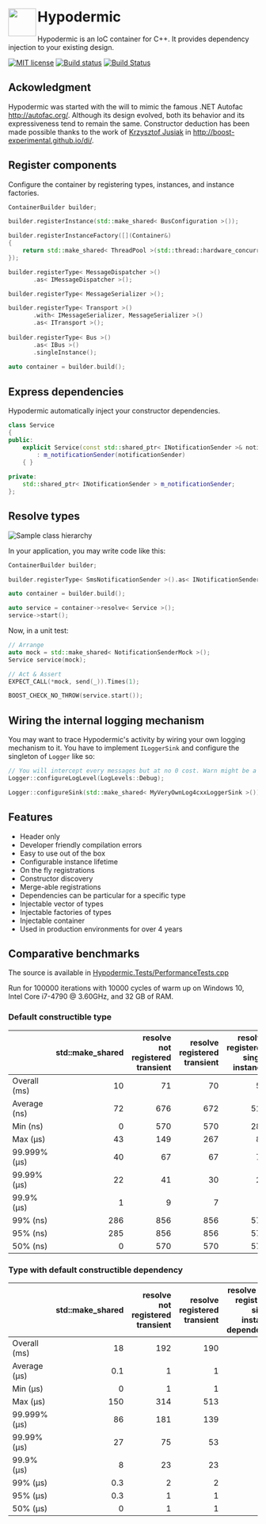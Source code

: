 Hypodermic <img align="left" src="../master/resources/syringe_by_Andy_Selimov_from_thenounproject.png?raw=true" width="56">
==========

Hypodermic is an IoC container for C++. It provides dependency injection to your existing design.

[![MIT license](http://img.shields.io/badge/license-MIT-brightgreen.svg)](http://opensource.org/licenses/MIT)
[![Build status](https://img.shields.io/appveyor/ci/ybainier/Hypodermic/master.svg?label=windows)](https://ci.appveyor.com/project/ybainier/hypodermic)
[![Build Status](https://img.shields.io/travis/ybainier/Hypodermic/master.svg?label=linux/osx)](https://travis-ci.org/ybainier/Hypodermic)

## Ackowledgment

Hypodermic was started with the will to mimic the famous .NET Autofac http://autofac.org/. Although its design evolved, both its behavior and its expressiveness tend to remain the same.
Constructor deduction has been made possible thanks to the work of [Krzysztof Jusiak](http://krzysztof.jusiak.net/) in http://boost-experimental.github.io/di/.

## Register components

Configure the container by registering types, instances, and instance factories.
```cpp
ContainerBuilder builder;

builder.registerInstance(std::make_shared< BusConfiguration >());

builder.registerInstanceFactory([](Container&)
{
    return std::make_shared< ThreadPool >(std::thread::hardware_concurrency());
});

builder.registerType< MessageDispatcher >()
       .as< IMessageDispatcher >();

builder.registerType< MessageSerializer >();

builder.registerType< Transport >()
       .with< IMessageSerializer, MessageSerializer >()
       .as< ITransport >();
       
builder.registerType< Bus >()
       .as< IBus >()
       .singleInstance();
       
auto container = builder.build();
```

## Express dependencies

Hypodermic automatically inject your constructor dependencies.
```cpp
class Service
{
public:
    explicit Service(const std::shared_ptr< INotificationSender >& notificationSender)
        : m_notificationSender(notificationSender)
    { }
  
private:
    std::shared_ptr< INotificationSender > m_notificationSender;
};
```

## Resolve types

![Sample class hierarchy](../master/resources/home_page_simple_diagram.png?raw=true "Sample class hierarchy")

In your application, you may write code like this:
```cpp
ContainerBuilder builder;

builder.registerType< SmsNotificationSender >().as< INotificationSender >();

auto container = builder.build();

auto service = container->resolve< Service >();
service->start();
```
Now, in a unit test:
```cpp
// Arrange
auto mock = std::make_shared< NotificationSenderMock >();
Service service(mock);

// Act & Assert
EXPECT_CALL(*mock, send(_)).Times(1);

BOOST_CHECK_NO_THROW(service.start());
```

## Wiring the internal logging mechanism

You may want to trace Hypodermic's activity by wiring your own logging mechanism to it. You have to implement `ILoggerSink` and configure the singleton of `Logger` like so:
```cpp
// You will intercept every messages but at no 0 cost. Warn might be a little less aggressive.
Logger::configureLogLevel(LogLevels::Debug);

Logger::configureSink(std::make_shared< MyVeryOwnLog4cxxLoggerSink >());
```


## Features

* Header only
* Developer friendly compilation errors
* Easy to use out of the box
* Configurable instance lifetime
* On the fly registrations
* Constructor discovery
* Merge-able registrations
* Dependencies can be particular for a specific type
* Injectable vector of types
* Injectable factories of types
* Injectable container
* Used in production environments for over 4 years

## Comparative benchmarks

The source is available in [Hypodermic.Tests/PerformanceTests.cpp](https://github.com/ybainier/Hypodermic/blob/master/Hypodermic.Tests/PerformanceTests.cpp)

Run for 100000 iterations with 10000 cycles of warm up on Windows 10, Intel Core i7-4790 @ 3.60GHz, and 32 GB of RAM.

### Default constructible type

|              | std::make_shared | resolve not registered transient | resolve registered transient | resolve registered single instance | resolve registered instance |
|--------------|-----------------:|---------------------------------:|-----------------------------:|-----------------------------------:|----------------------------:|
| Overall (ms) |               10 |                               71 |                           70 |                                 54 |                          55 |
| Average (ns) |               72 |                              676 |                          672 |                                512 |                         518 |
| Min     (ns) |                0 |                              570 |                          570 |                                285 |                         285 |
| Max     (µs) |               43 |                              149 |                          267 |                                 87 |                         268 |
| 99.999% (µs) |               40 |                               67 |                           67 |                                 70 |                         115 |
| 99.99%  (µs) |               22 |                               41 |                           30 |                                 24 |                          24 |
| 99.9%   (µs) |                1 |                                9 |                            7 |                                  2 |                           4 |
| 99%     (ns) |              286 |                              856 |                          856 |                                571 |                         571 |
| 95%     (ns) |              285 |                              856 |                          856 |                                571 |                         571 |
| 50%     (ns) |                0 |                              570 |                          570 |                                570 |                         570 |

### Type with default constructible dependency

|              | std::make_shared | resolve not registered transient | resolve registered transient | resolve with registered single instance dependency | resolve with registered instance dependency |
|--------------|-----------------:|---------------------------------:|-----------------------------:|---------------------------------------------------:|--------------------------------------------:|
| Overall (ms) |               18 |                              192 |                          190 |                                                177 |                                         170 |
| Average (µs) |              0.1 |                                1 |                            1 |                                                  1 |                                           1 |
| Min     (µs) |                0 |                                1 |                            1 |                                                  1 |                                           1 |
| Max     (µs) |              150 |                              314 |                          513 |                                                160 |                                          92 |
| 99.999% (µs) |               86 |                              181 |                          139 |                                                104 |                                          85 |
| 99.99%  (µs) |               27 |                               75 |                           53 |                                                 47 |                                          55 |
| 99.9%   (µs) |                8 |                               23 |                           23 |                                                 21 |                                          21 |
| 99%     (µs) |              0.3 |                                2 |                            2 |                                                  2 |                                           2 |
| 95%     (µs) |              0.3 |                                1 |                            1 |                                                  1 |                                           1 |
| 50%     (µs) |                0 |                                1 |                            1 |                                                  1 |                                           1 |
